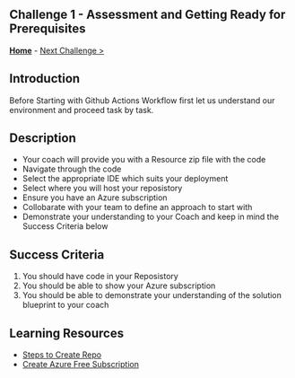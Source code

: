 ## Challenge 1 - Assessment and Getting Ready for Prerequisites

**[Home](../README.md)** - [Next Challenge >](./Challenge02.md)


## Introduction

Before Starting with Github Actions Workflow first let us understand our environment and proceed task by task.

## Description

- Your coach will provide you with a Resource zip file with the code
- Navigate through the code
- Select the appropriate IDE which suits your deployment
- Select where you will host your reposistory
- Ensure you have an Azure subscription
- Collobarate with your team to define an approach to start with
- Demonstrate your understanding to your Coach and keep in mind the Success Criteria below


## Success Criteria

1. You should have code in your Reposistory
2. You should be able to show your Azure subscription
3. You should be able to demonstrate your understanding of the solution blueprint to your coach

## Learning Resources

- [Steps to Create Repo](https://docs.github.com/en/get-started/quickstart/create-a-repo)
- [Create Azure Free Subscription](https://azure.microsoft.com/en-us/free/)
